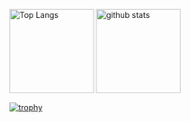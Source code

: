 <p align="left"> 
  <img alt="Top Langs" height="150px" src="https://github-readme-stats.vercel.app/api/top-langs/?username=Oenz&layout=compact&count_private=true&show_icons=true&theme=onedark" />
  <img alt="github stats" height="150px" src="https://github-readme-stats.vercel.app/api?username=Oenz&count_private=true&show_icons=true&show_icons=true&theme=onedark" />
</p>

[![trophy](https://github-profile-trophy.vercel.app/?username=Oenz&theme=onedark&column=7
)](https://github.com/ryo-ma/github-profile-trophy)
